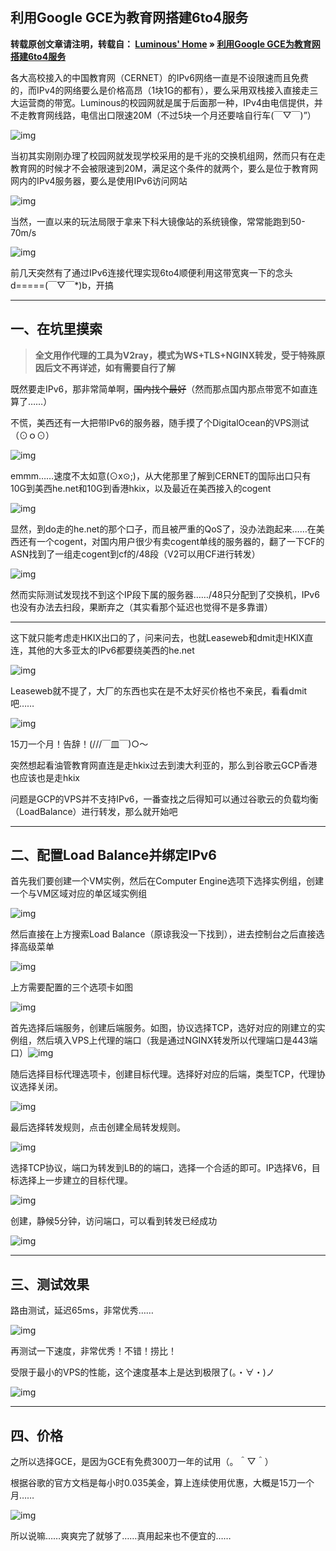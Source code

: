 

## 利用Google GCE为教育网搭建6to4服务

**转载原创文章请注明，转载自： [Luminous' Home](https://luotianyi.vc/) » [利用Google GCE为教育网搭建6to4服务](https://luotianyi.vc/1941.html)**



各大高校接入的中国教育网（CERNET）的IPv6网络一直是不设限速而且免费的，而IPv4的网络要么是价格高昂（1块1G的都有），要么采用双栈接入直接走三大运营商的带宽。Luminous的校园网就是属于后面那一种，IPv4由电信提供，并不走教育网线路，电信出口限速20M（不过5块一个月还要啥自行车(￣▽￣)”）

![img](https://blog.cdn.luotianyi.vc/wp-content/uploads/2019-07-02_07-47-44.png)

当初其实刚刚办理了校园网就发现学校采用的是千兆的交换机组网，然而只有在走教育网的时候才不会被限速到20M，满足这个条件的就两个，要么是位于教育网网内的IPv4服务器，要么是使用IPv6访问网站

![img](https://blog.cdn.luotianyi.vc/wp-content/uploads/2019-07-02_07-49-03.png)

当然，一直以来的玩法局限于拿来下科大镜像站的系统镜像，常常能跑到50-70m/s

![img](https://blog.cdn.luotianyi.vc/wp-content/uploads/2019-07-02_08-00-15.png)

前几天突然有了通过IPv6连接代理实现6to4顺便利用这带宽爽一下的念头d=====(￣▽￣*)b，开搞

------

## 一、在坑里摸索

> **全文用作代理的工具为V2ray，模式为WS+TLS+NGINX转发，受于特殊原因后文不再详述，如有需要自行了解**

既然要走IPv6，那非常简单啊，~~国内找个最好~~（然而那点国内那点带宽不如直连算了……）

不慌，美西还有一大把带IPv6的服务器，随手摸了个DigitalOcean的VPS测试（⊙ｏ⊙）

![img](https://blog.cdn.luotianyi.vc/wp-content/uploads/2019-07-02_08-09-42.png)

emmm……速度不太如意(⊙x⊙;)，从大佬那里了解到CERNET的国际出口只有10G到美西he.net和10G到香港hkix，以及最近在美西接入的cogent

![img](https://blog.cdn.luotianyi.vc/wp-content/uploads/2019-07-02_08-18-26.png)

显然，到do走的he.net的那个口子，而且被严重的QoS了，没办法跑起来……在美西还有一个cogent，对国内用户很少有卖cogent单线的服务器的，翻了一下CF的ASN找到了一组走cogent到cf的/48段（V2可以用CF进行转发）

![img](https://blog.cdn.luotianyi.vc/wp-content/uploads/2019-07-02_08-22-24.png)

然而实际测试发现找不到这个IP段下属的服务器……/48只分配到了交换机，IPv6也没有办法去扫段，果断弃之（其实看那个延迟也觉得不是多靠谱）

------

这下就只能考虑走HKIX出口的了，问来问去，也就Leaseweb和dmit走HKIX直连，其他的大多亚太的IPv6都要绕美西的he.net

![img](https://blog.cdn.luotianyi.vc/wp-content/uploads/2019-07-02_08-41-33.png)

Leaseweb就不提了，大厂的东西也实在是不太好买价格也不亲民，看看dmit吧……

![img](https://blog.cdn.luotianyi.vc/wp-content/uploads/2019-07-02_08-41-01.png)

15刀一个月！告辞！(///￣皿￣)○～

突然想起看油管教育网直连是走hkix过去到澳大利亚的，那么到谷歌云GCP香港也应该也是走hkix

问题是GCP的VPS并不支持IPv6，一番查找之后得知可以通过谷歌云的负载均衡（LoadBalance）进行转发，那么就开始吧

------

## 二、配置Load Balance并绑定IPv6

首先我们要创建一个VM实例，然后在Computer Engine选项下选择实例组，创建一个与VM区域对应的单区域实例组

![img](https://blog.cdn.luotianyi.vc/wp-content/uploads/2019-07-02_08-51-01.png)

然后直接在上方搜索Load Balance（原谅我没一下找到），进去控制台之后直接选择高级菜单

![img](https://blog.cdn.luotianyi.vc/wp-content/uploads/2019-07-02_08-54-08.png)

上方需要配置的三个选项卡如图

![img](https://blog.cdn.luotianyi.vc/wp-content/uploads/2019-07-02_08-55-38.png)

首先选择后端服务，创建后端服务。如图，协议选择TCP，选好对应的刚建立的实例组，然后填入VPS上代理的端口（我是通过NGINX转发所以代理端口是443端口）![img](https://blog.cdn.luotianyi.vc/wp-content/uploads/2019-07-02_08-58-46.png)

随后选择目标代理选项卡，创建目标代理。选择好对应的后端，类型TCP，代理协议选择关闭。

![img](https://blog.cdn.luotianyi.vc/wp-content/uploads/2019-07-02_09-02-09.png)

最后选择转发规则，点击创建全局转发规则。

![img](https://blog.cdn.luotianyi.vc/wp-content/uploads/2019-07-02_09-04-02.png)

选择TCP协议，端口为转发到LB的的端口，选择一个合适的即可。IP选择V6，目标选择上一步建立的目标代理。

![img](https://blog.cdn.luotianyi.vc/wp-content/uploads/2019-07-02_09-05-06.png)

创建，静候5分钟，访问端口，可以看到转发已经成功

![img](https://blog.cdn.luotianyi.vc/wp-content/uploads/2019-07-02_09-08-46.png)

------

## 三、测试效果

路由测试，延迟65ms，非常优秀……

![img](https://blog.cdn.luotianyi.vc/wp-content/uploads/2019-07-02_09-11-31.png)

再测试一下速度，非常优秀！不错！捞比！

受限于最小的VPS的性能，这个速度基本上是达到极限了(。・∀・)ノ

![img](https://blog.cdn.luotianyi.vc/wp-content/uploads/2019-07-02_09-12-18.png)

------

## 四、价格

之所以选择GCE，是因为GCE有免费300刀一年的试用（。＾▽＾）

根据谷歌的官方文档是每小时0.035美金，算上连续使用优惠，大概是15刀一个月……

![img](https://blog.cdn.luotianyi.vc/wp-content/uploads/2019-07-02_09-17-08.png)

所以说嘛……爽爽完了就够了……真用起来也不便宜的……
